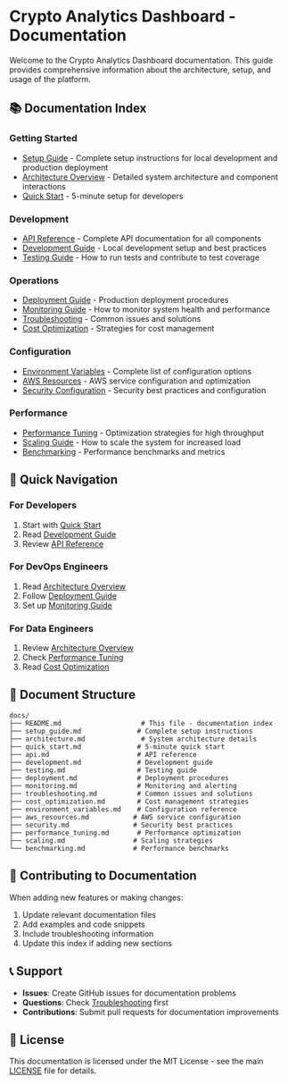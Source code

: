 # Crypto Analytics Dashboard - Documentation

Welcome to the Crypto Analytics Dashboard documentation. This guide provides comprehensive information about the architecture, setup, and usage of the platform.

## 📚 Documentation Index

### Getting Started
- [Setup Guide](setup_guide.md) - Complete setup instructions for local development and production deployment
- [Architecture Overview](architecture.md) - Detailed system architecture and component interactions
- [Quick Start](quick_start.md) - 5-minute setup for developers

### Development
- [API Reference](api.md) - Complete API documentation for all components
- [Development Guide](development.md) - Local development setup and best practices
- [Testing Guide](testing.md) - How to run tests and contribute to test coverage

### Operations
- [Deployment Guide](deployment.md) - Production deployment procedures
- [Monitoring Guide](monitoring.md) - How to monitor system health and performance
- [Troubleshooting](troubleshooting.md) - Common issues and solutions
- [Cost Optimization](cost_optimization.md) - Strategies for cost management

### Configuration
- [Environment Variables](environment_variables.md) - Complete list of configuration options
- [AWS Resources](aws_resources.md) - AWS service configuration and optimization
- [Security Configuration](security.md) - Security best practices and configuration

### Performance
- [Performance Tuning](performance_tuning.md) - Optimization strategies for high throughput
- [Scaling Guide](scaling.md) - How to scale the system for increased load
- [Benchmarking](benchmarking.md) - Performance benchmarks and metrics

## 🚀 Quick Navigation

### For Developers
1. Start with [Quick Start](quick_start.md)
2. Read [Development Guide](development.md)
3. Review [API Reference](api.md)

### For DevOps Engineers
1. Read [Architecture Overview](architecture.md)
2. Follow [Deployment Guide](deployment.md)
3. Set up [Monitoring Guide](monitoring.md)

### For Data Engineers
1. Review [Architecture Overview](architecture.md)
2. Check [Performance Tuning](performance_tuning.md)
3. Read [Cost Optimization](cost_optimization.md)

## 📖 Document Structure

```
docs/
├── README.md                    # This file - documentation index
├── setup_guide.md              # Complete setup instructions
├── architecture.md              # System architecture details
├── quick_start.md              # 5-minute quick start
├── api.md                      # API reference
├── development.md              # Development guide
├── testing.md                  # Testing guide
├── deployment.md               # Deployment procedures
├── monitoring.md               # Monitoring and alerting
├── troubleshooting.md          # Common issues and solutions
├── cost_optimization.md        # Cost management strategies
├── environment_variables.md    # Configuration reference
├── aws_resources.md           # AWS service configuration
├── security.md                # Security best practices
├── performance_tuning.md       # Performance optimization
├── scaling.md                 # Scaling strategies
└── benchmarking.md            # Performance benchmarks
```

## 🔧 Contributing to Documentation

When adding new features or making changes:

1. Update relevant documentation files
2. Add examples and code snippets
3. Include troubleshooting information
4. Update this index if adding new sections

## 📞 Support

- **Issues**: Create GitHub issues for documentation problems
- **Questions**: Check [Troubleshooting](troubleshooting.md) first
- **Contributions**: Submit pull requests for documentation improvements

## 📄 License

This documentation is licensed under the MIT License - see the main [LICENSE](../LICENSE) file for details. 